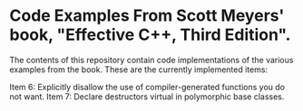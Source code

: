 # Code Examples From Scott Meyers' book, "Effective C++, Third Edition".

The contents of this repository contain code implementations of the various
examples from the book.  These are the currently implemented items:

Item 6:  Explicitly disallow the use of compiler-generated functions you
         do not want.
Item 7:  Declare destructors virtual in polymorphic base classes.         
